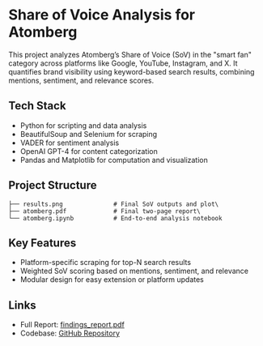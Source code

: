 # Share of Voice Analysis for Atomberg

This project analyzes Atomberg’s Share of Voice (SoV) in the "smart fan" category across platforms like Google, YouTube, Instagram, and X. It quantifies brand visibility using keyword-based search results, combining mentions, sentiment, and relevance scores.

## Tech Stack

- Python for scripting and data analysis
- BeautifulSoup and Selenium for scraping
- VADER for sentiment analysis
- OpenAI GPT-4 for content categorization
- Pandas and Matplotlib for computation and visualization

## Project Structure
```
├── results.png              # Final SoV outputs and plot\
├── atomberg.pdf             # Final two-page report\
└── atomberg.ipynb           # End-to-end analysis notebook
```
## Key Features

- Platform-specific scraping for top-N search results
- Weighted SoV scoring based on mentions, sentiment, and relevance
- Modular design for easy extension or platform updates

## Links

- Full Report: [findings_report.pdf](https://github.com/Tejaswini170104/atomberg.pdf)
- Codebase: [GitHub Repository](https://github.com/Tejaswini170104/atomberg_asg)
